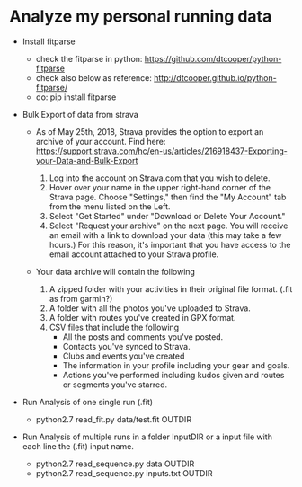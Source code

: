 **Analyze my personal running data**
====================================

* Install fitparse
  - check the fitparse in python: https://github.com/dtcooper/python-fitparse
  - check also below as reference: http://dtcooper.github.io/python-fitparse/
  - do: pip install fitparse

* Bulk Export of data from strava
  - As of May 25th, 2018, Strava provides the option to export an archive of your account.
    Find here: https://support.strava.com/hc/en-us/articles/216918437-Exporting-your-Data-and-Bulk-Export

    1. Log into the account on Strava.com that you wish to delete.
    2. Hover over your name in the upper right-hand corner of the Strava page. Choose "Settings," then find the "My Account" tab from the menu listed on the Left.
    3. Select "Get Started" under "Download or Delete Your Account."
    4. Select "Request your archive" on the next page. You will receive an email with a link to download your data (this may take a few hours.)
      For this reason, it's important that you have access to the email account attached to your Strava profile.

  - Your data archive will contain the following
    1. A zipped folder with your activities in their original file format. (.fit as from garmin?)
    2. A folder with all the photos you've uploaded to Strava.
    3. A folder with routes you've created in GPX format.
    4. CSV files that include the following
       + All the posts and comments you've posted.
       + Contacts you've synced to Strava.
       + Clubs and events you've created
       + The information in your profile including your gear and goals.
       + Actions you've performed including kudos given and routes or segments you've starred.


* Run Analysis of one single run (.fit)
  - python2.7 read_fit.py data/test.fit OUTDIR

* Run Analysis of multiple runs in a folder InputDIR or a input file with each line the (.fit) input name.
  - python2.7 read_sequence.py data OUTDIR
  - python2.7 read_sequence.py inputs.txt OUTDIR
